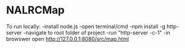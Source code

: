 # NALRCMap

To run locally:
-install node.js
-open terminal/cmd
-npm install -g http-server
-navigate to root folder of project
-run "http-server -c-1"
-in browswer open http://127.0.0.1:8080/src/map.html